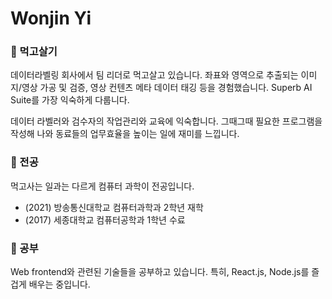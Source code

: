 # Wonjin Yi

 
### 🔭 먹고살기

데이터라벨링 회사에서 팀 리더로 먹고살고 있습니다. 좌표와 영역으로 추출되는 이미지/영상 가공 및 검증, 영상 컨텐츠 메타 데이터 태깅 등을 경험했습니다.
Superb AI Suite를 가장 익숙하게 다룹니다.

데이터 라벨러와 검수자의 작업관리와 교육에 익숙합니다. 그때그때 필요한 프로그램을 작성해 나와 동료들의 업무효율을 높이는 일에 재미를 느낍니다.


### 🌱 전공
먹고사는 일과는 다르게 컴퓨터 과학이 전공입니다.
* (2021) 방송통신대학교 컴퓨터과학과 2학년 재학
* (2017) 세종대학교 컴퓨터공학과 1학년 수료

### 🤔 공부

Web frontend와 관련된 기술들을 공부하고 있습니다. 특히, React.js, Node.js를 즐겁게 배우는 중입니다.


<!--
**wonjinYi/wonjinYi** is a ✨ _special_ ✨ repository because its `README.md` (this file) appears on your GitHub profile.

Here are some ideas to get you started:

- 🔭 I’m currently working on ...
- 🌱 I’m currently learning ...
- 👯 I’m looking to collaborate on ...
- 🤔 I’m looking for help with ...
- 💬 Ask me about ...
- 📫 How to reach me: ...
- 😄 Pronouns: ...
- ⚡ Fun fact: ...
-->

